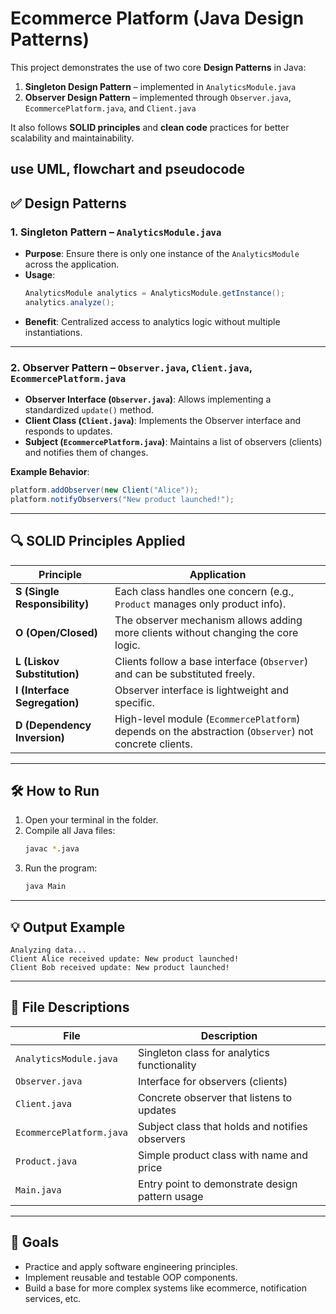 
# Ecommerce Platform (Java Design Patterns)

This project demonstrates the use of two core **Design Patterns** in Java:

1. **Singleton Design Pattern** – implemented in `AnalyticsModule.java`
2. **Observer Design Pattern** – implemented through `Observer.java`, `EcommercePlatform.java`, and `Client.java`

It also follows **SOLID principles** and **clean code** practices for better scalability and maintainability.

 use UML, flowchart and  pseudocode 
---

## ✅ Design Patterns

### 1. Singleton Pattern – `AnalyticsModule.java`

- **Purpose**: Ensure there is only one instance of the `AnalyticsModule` across the application.
- **Usage**:
  ```java
  AnalyticsModule analytics = AnalyticsModule.getInstance();
  analytics.analyze();
  ```
- **Benefit**: Centralized access to analytics logic without multiple instantiations.

---

### 2. Observer Pattern – `Observer.java`, `Client.java`, `EcommercePlatform.java`

- **Observer Interface (`Observer.java`)**: Allows implementing a standardized `update()` method.
- **Client Class (`Client.java`)**: Implements the Observer interface and responds to updates.
- **Subject (`EcommercePlatform.java`)**: Maintains a list of observers (clients) and notifies them of changes.

**Example Behavior**:
```java
platform.addObserver(new Client("Alice"));
platform.notifyObservers("New product launched!");
```

---

## 🔍 SOLID Principles Applied

| Principle | Application |
|----------|-------------|
| **S (Single Responsibility)** | Each class handles one concern (e.g., `Product` manages only product info). |
| **O (Open/Closed)** | The observer mechanism allows adding more clients without changing the core logic. |
| **L (Liskov Substitution)** | Clients follow a base interface (`Observer`) and can be substituted freely. |
| **I (Interface Segregation)** | Observer interface is lightweight and specific. |
| **D (Dependency Inversion)** | High-level module (`EcommercePlatform`) depends on the abstraction (`Observer`) not concrete clients. |

---

## 🛠 How to Run

1. Open your terminal in the folder.
2. Compile all Java files:
   ```bash
   javac *.java
   ```
3. Run the program:
   ```bash
   java Main
   ```

---

## 💡 Output Example

```
Analyzing data...
Client Alice received update: New product launched!
Client Bob received update: New product launched!
```

---

## 📁 File Descriptions

| File | Description |
|------|-------------|
| `AnalyticsModule.java` | Singleton class for analytics functionality |
| `Observer.java` | Interface for observers (clients) |
| `Client.java` | Concrete observer that listens to updates |
| `EcommercePlatform.java` | Subject class that holds and notifies observers |
| `Product.java` | Simple product class with name and price |
| `Main.java` | Entry point to demonstrate design pattern usage |

---

## 🎯 Goals

- Practice and apply software engineering principles.
- Implement reusable and testable OOP components.
- Build a base for more complex systems like ecommerce, notification services, etc.
